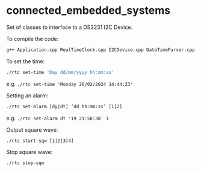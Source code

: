 # connected_embedded_systems

Set of classes to interface to a DS3231 I2C Device.

To compile the code:
```bash
g++ Application.cpp RealTimeClock.cpp I2CDevice.cpp DateTimeParser.cpp -o rtc
```

To set the time:
```bash
./rtc set-time 'Day dd/mm/yyyy hh:mm:ss'
```
e.g. `./rtc set-time 'Monday 26/02/2024 14:44:23'`

Setting an alarm:
```bash
./rtc set-alarm [dy|dt] ‘dd hh:mm:ss’ [1|2]
```
e.g. `./rtc set-alarm dt '19 21:58:30' 1`

Output square wave:
```bash
./rtc start-sqw [1|2|3|4]
```

Stop square wave:
```bash
./rtc stop-sqw
```